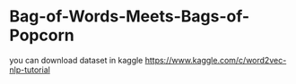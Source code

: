 # Bag-of-Words-Meets-Bags-of-Popcorn

<r>you can download dataset in kaggle<r>
<r>https://www.kaggle.com/c/word2vec-nlp-tutorial<r>
